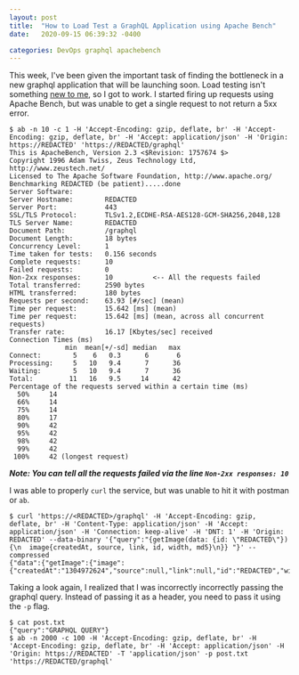 ```yaml
---
layout: post
title:  "How to Load Test a GraphQL Application using Apache Bench"
date:   2020-09-15 06:39:32 -0400

categories: DevOps graphql apachebench
---
```


This week, I've been given the important task of finding the bottleneck in a new graphql application that will be launching soon. Load testing isn't something [new to me][magento-loadtest], so I got to work. I started firing up requests using Apache Bench, but was unable to get a single request to not return a 5xx error.

```
$ ab -n 10 -c 1 -H 'Accept-Encoding: gzip, deflate, br' -H 'Accept-Encoding: gzip, deflate, br' -H 'Accept: application/json' -H 'Origin: https://REDACTED' 'https://REDACTED/graphql'
This is ApacheBench, Version 2.3 <$Revision: 1757674 $>
Copyright 1996 Adam Twiss, Zeus Technology Ltd, http://www.zeustech.net/
Licensed to The Apache Software Foundation, http://www.apache.org/
Benchmarking REDACTED (be patient).....done
Server Software:
Server Hostname:        REDACTED
Server Port:            443
SSL/TLS Protocol:       TLSv1.2,ECDHE-RSA-AES128-GCM-SHA256,2048,128
TLS Server Name:        REDACTED
Document Path:          /graphql
Document Length:        18 bytes
Concurrency Level:      1
Time taken for tests:   0.156 seconds
Complete requests:      10
Failed requests:        0
Non-2xx responses:      10			<-- All the requests failed
Total transferred:      2590 bytes
HTML transferred:       180 bytes
Requests per second:    63.93 [#/sec] (mean)
Time per request:       15.642 [ms] (mean)
Time per request:       15.642 [ms] (mean, across all concurrent requests)
Transfer rate:          16.17 [Kbytes/sec] received
Connection Times (ms)
              min  mean[+/-sd] median   max
Connect:        5    6   0.3      6       6
Processing:     5   10   9.4      7      36
Waiting:        5   10   9.4      7      36
Total:         11   16   9.5     14      42
Percentage of the requests served within a certain time (ms)
  50%     14
  66%     14
  75%     14
  80%     17
  90%     42
  95%     42
  98%     42
  99%     42
 100%     42 (longest request)
```

***Note: You can tell all the requests failed via the line `Non-2xx responses: 10`***

I was able to properly `curl` the service, but was unable to hit it with postman or `ab`.
```
$ curl 'https://<REDACTED>/graphql' -H 'Accept-Encoding: gzip, deflate, br' -H 'Content-Type: application/json' -H 'Accept: application/json' -H 'Connection: keep-alive' -H 'DNT: 1' -H 'Origin: REDACTED' --data-binary '{"query":"{getImage(data: {id: \"REDACTED\"}){\n  image{createdAt, source, link, id, width, md5}\n}} "}' --compressed
{"data":{"getImage":{"image":{"createdAt":"1304972624","source":null,"link":null,"id":"REDACTED","width":900,"md5":"REDACTED"}}}}
```

Taking a look again, I realized that I was incorrectly incorrectly passing the graphql query. Instead of passing it as a header, you need to pass it using the `-p` flag.

```
$ cat post.txt
{"query":"GRAPHQL QUERY"}
$ ab -n 2000 -c 100 -H 'Accept-Encoding: gzip, deflate, br' -H 'Accept-Encoding: gzip, deflate, br' -H 'Accept: application/json' -H 'Origin: https://REDACTED' -T 'application/json' -p post.txt 'https://REDACTED/graphql'
```

[magento-loadtest]: https://www.dolah.dev/devops/magento/2018/10/02/magento-load-test.html
